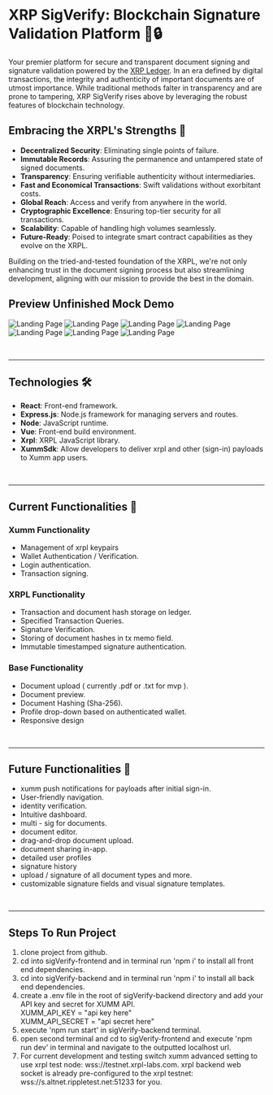 # XRP SigVerify: Blockchain Signature Validation Platform 📜🔒

Your premier platform for secure and transparent document signing and signature validation powered by the [XRP Ledger](https://xrpl.org). In an era defined by digital transactions, the integrity and authenticity of important documents are of utmost importance. While traditional methods falter in transparency and are prone to tampering, XRP SigVerify rises above by leveraging the robust features of blockchain technology.

## Embracing the XRPL's Strengths 💪

- **Decentralized Security**: Eliminating single points of failure.
- **Immutable Records**: Assuring the permanence and untampered state of signed documents.
- **Transparency**: Ensuring verifiable authenticity without intermediaries.
- **Fast and Economical Transactions**: Swift validations without exorbitant costs.
- **Global Reach**: Access and verify from anywhere in the world.
- **Cryptographic Excellence**: Ensuring top-tier security for all transactions.
- **Scalability**: Capable of handling high volumes seamlessly.
- **Future-Ready**: Poised to integrate smart contract capabilities as they evolve on the XRPL.

Building on the tried-and-tested foundation of the XRPL, we're not only enhancing trust in the document signing process but also streamlining development, aligning with our mission to provide the best in the domain.

## Preview Unfinished Mock Demo

![Landing Page](./sigVerify-frontend/src/assets/homePage_demo.png)
![Landing Page](./sigVerify-frontend/src/assets/loginPage_demo.png)
![Landing Page](./sigVerify-frontend/src/assets/loginPageQr_demo.png)
![Landing Page](./sigVerify-frontend/src/assets/pdfUpload.png)
![Landing Page](./sigVerify-frontend/src/assets/signUploadedDoc_demo.png)
![Landing Page](./sigVerify-frontend/src/assets/accountSignatures_demo.png)
![Landing Page](./sigVerify-frontend/src/assets/verifySignaturesPage_demo.png)


<br />
<hr>

## Technologies 🛠

- **React**: Front-end framework.
- **Express.js**: Node.js framework for managing servers and routes.
- **Node**: JavaScript runtime.
- **Vue**: Front-end build environment.
- **Xrpl**: XRPL JavaScript library.
- **XummSdk**: Allow developers to deliver xrpl and other (sign-in) payloads to Xumm app users.

<br />
<hr>

## Current Functionalities 🌟

### Xumm Functionality
- Management of xrpl keypairs
- Wallet Authentication / Verification.
- Login authentication.
- Transaction signing.

### XRPL Functionality
- Transaction and document hash storage on ledger.
- Specified Transaction Queries.
- Signature Verification.
- Storing of document hashes in tx memo field.
- Immutable timestamped signature authentication.

### Base Functionality
- Document upload ( currently .pdf or .txt for mvp ).
- Document preview.
- Document Hashing (Sha-256).
- Profile drop-down based on authenticated wallet.
- Responsive design

<br />
<hr>

## Future Functionalities 🔮
- xumm push notifications for payloads after initial sign-in.
- User-friendly navigation.
- identity verification.
- Intuitive dashboard.
- multi - sig for documents.
- document editor.
- drag-and-drop document upload.
- document sharing in-app.
- detailed user profiles
- signature history
- upload / signature of all document types and more.
- customizable signature fields and visual signature templates.

<br />
<hr>

## Steps To Run Project

1. clone project from github.
2. cd into sigVerify-frontend and in terminal run 'npm i' to install all front end dependencies.
3. cd into sigVerify-backend and in terminal run 'npm i' to install all back end dependencies.
4. create a .env file in the root of sigVerify-backend directory and add your API key and secret for XUMM API. <br />
XUMM_API_KEY = "api key here" <br>
XUMM_API_SECRET = "api secret here"
5. execute 'npm run start' in sigVerify-backend terminal.
6. open second terminal and cd to sigVerify-frontend and execute 'npm run dev' in terminal and navigate to the outputted localhost url.
7. For current development and testing switch xumm advanced setting to use xrpl test node: wss://testnet.xrpl-labs.com. xrpl backend web socket is already pre-configured to the xrpl testnet: wss://s.altnet.rippletest.net:51233 for you.


